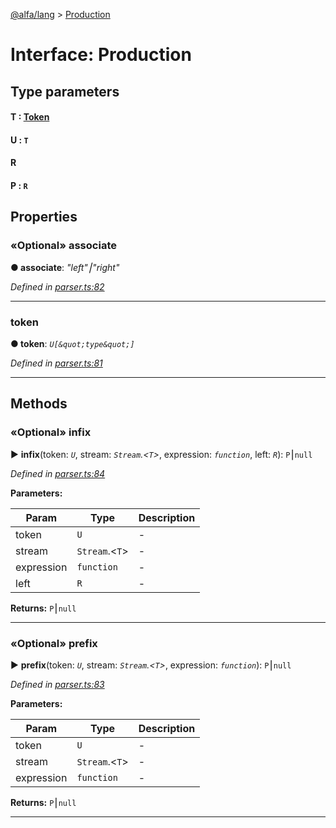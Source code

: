 [@alfa/lang](../README.md) > [Production](../interfaces/production.md)

# Interface: Production

## Type parameters

#### T : [Token](token.md)

#### U : `T`

#### R

#### P : `R`

## Properties

<a id="associate"></a>

### «Optional» associate

**● associate**: _"left"⎮"right"_

_Defined in [parser.ts:82](https://github.com/Siteimprove/alfa/blob/master/packages/lang/src/parser.ts#L82)_

---

<a id="token"></a>

### token

**● token**: _`U[&quot;type&quot;]`_

_Defined in [parser.ts:81](https://github.com/Siteimprove/alfa/blob/master/packages/lang/src/parser.ts#L81)_

---

## Methods

<a id="infix"></a>

### «Optional» infix

► **infix**(token: _`U`_, stream: _`Stream`.<`T`>_, expression: _`function`_, left: _`R`_): `P`⎮`null`

_Defined in [parser.ts:84](https://github.com/Siteimprove/alfa/blob/master/packages/lang/src/parser.ts#L84)_

**Parameters:**

| Param      | Type           | Description |
| ---------- | -------------- | ----------- |
| token      | `U`            | -           |
| stream     | `Stream`.<`T`> | -           |
| expression | `function`     | -           |
| left       | `R`            | -           |

**Returns:** `P`⎮`null`

---

<a id="prefix"></a>

### «Optional» prefix

► **prefix**(token: _`U`_, stream: _`Stream`.<`T`>_, expression: _`function`_): `P`⎮`null`

_Defined in [parser.ts:83](https://github.com/Siteimprove/alfa/blob/master/packages/lang/src/parser.ts#L83)_

**Parameters:**

| Param      | Type           | Description |
| ---------- | -------------- | ----------- |
| token      | `U`            | -           |
| stream     | `Stream`.<`T`> | -           |
| expression | `function`     | -           |

**Returns:** `P`⎮`null`

---
